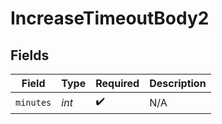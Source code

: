 # IncreaseTimeoutBody2


## Fields

| Field              | Type               | Required           | Description        |
| ------------------ | ------------------ | ------------------ | ------------------ |
| `minutes`          | *int*              | :heavy_check_mark: | N/A                |